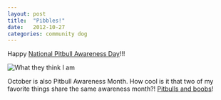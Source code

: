 ```yaml
---
layout: post
title:  "Pibbles!"
date:   2012-10-27
categories: community dog
---
```


Happy [National Pitbull Awareness Day](http://www.mspca.org/adoption/pit-bull-adoption/october-is-pit-bull-awareness.html)!!!

![What they think I am](images/kyvKt.jpg)

October is also Pitbull Awareness Month.  How cool is it that two of my favorite things share the same awareness month?!  [Pitbulls and boobs](http://www.cafepress.com/+bully_for_boobs_34_sleeve_tshirt,701656235)!
